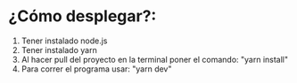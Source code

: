 # ¿Cómo desplegar?:
 
1. Tener instalado node.js
2. Tener instalado yarn
3. Al hacer pull del proyecto en la terminal poner el comando: "yarn install"
4. Para correr el programa usar: "yarn dev"
